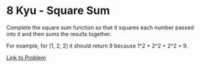 # 8 Kyu - Square Sum

Complete the square sum function so that it squares each number passed into it and then sums the results together.

For example, for [1, 2, 2] it should return 9 because 1^2 + 2^2 + 2^2 = 9.

[Link to Problem](https://www.codewars.com/kata/515e271a311df0350d00000f/train/javascript)